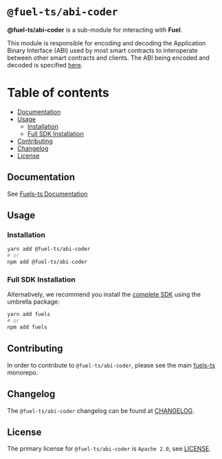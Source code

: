 # `@fuel-ts/abi-coder`

**@fuel-ts/abi-coder** is a sub-module for interacting with **Fuel**.

This module is responsible for encoding and decoding the Application Binary Interface (ABI) used by most smart contracts to interoperate between other smart contracts and clients. The ABI being encoded and decoded is specified [here](https://github.com/FuelLabs/fuel-specs/blob/master/src/abi/index.md).

# Table of contents

- [Documentation](#documentation)
- [Usage](#usage)
  - [Installation](#installation)
  - [Full SDK Installation](#full-sdk-installation)
- [Contributing](#contributing)
- [Changelog](#changelog)
- [License](#license)

## Documentation

<!-- TODO: Replace this link with specific docs for this package if and when we re-introduce a API reference section to our docs -->

See [Fuels-ts Documentation](https://fuellabs.github.io/fuels-ts/)

## Usage

### Installation

```sh
yarn add @fuel-ts/abi-coder
# or
npm add @fuel-ts/abi-coder
```

### Full SDK Installation

Alternatively, we recommend you install the [complete SDK](https://github.com/FuelLabs/fuels-ts) using the umbrella package:

```sh
yarn add fuels
# or
npm add fuels
```

## Contributing

In order to contribute to `@fuel-ts/abi-coder`, please see the main [fuels-ts](https://github.com/FuelLabs/fuels-ts) monorepo.

## Changelog

The `@fuel-ts/abi-coder` changelog can be found at [CHANGELOG](./CHANGELOG.md).

## License

The primary license for `@fuel-ts/abi-coder` is `Apache 2.0`, see [LICENSE](./LICENSE).
